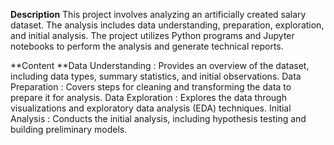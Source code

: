 **Description**
This project involves analyzing an artificially created salary dataset. The analysis includes data understanding, preparation, exploration, and initial analysis. The project utilizes Python programs and Jupyter notebooks to perform the analysis and generate technical reports.

**Content
**Data Understanding : Provides an overview of the dataset, including data types, summary statistics, and initial observations.
Data Preparation : Covers steps for cleaning and transforming the data to prepare it for analysis.
Data Exploration : Explores the data through visualizations and exploratory data analysis (EDA) techniques.
Initial Analysis : Conducts the initial analysis, including hypothesis testing and building preliminary models.
